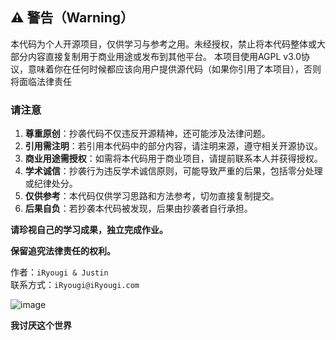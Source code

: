 ## ⚠️ 警告（Warning）

本代码为个人开源项目，仅供学习与参考之用。未经授权，禁止将本代码整体或大部分内容直接复制用于商业用途或发布到其他平台。
本项目使用AGPL v3.0协议，意味着你在任何时候都应该向用户提供源代码（如果你引用了本项目），否则将面临法律责任

### 请注意
1. **尊重原创**：抄袭代码不仅违反开源精神，还可能涉及法律问题。
2. **引用需注明**：若引用本代码中的部分内容，请注明来源，遵守相关开源协议。
3. **商业用途需授权**：如需将本代码用于商业项目，请提前联系本人并获得授权。
4. **学术诚信**：抄袭行为违反学术诚信原则，可能导致严重的后果，包括零分处理或纪律处分。
5. **仅供参考**：本代码仅供学习思路和方法参考，切勿直接复制提交。
6. **后果自负**：若抄袭本代码被发现，后果由抄袭者自行承担。

**请珍视自己的学习成果，独立完成作业。**

**保留追究法律责任的权利。**

作者：`iRyougi & Justin`  
联系方式：`iRyougi@iRyougi.com`

![image](https://www.iryougi.com/wp-content/uploads/2024/12/1733754547-E81ACB077261141A01597782DEF5EDCC.gif)

**我讨厌这个世界**
